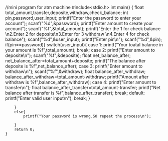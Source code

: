 //mini program for atm machine
#include<stdio.h>
int main()
{
    float total_amount,transfer,deposite,withdraw,check_balance;
    int pin,password,user_input;
    printf("Enter the password to enter your account");
    scanf("%d",&password);
    printf("Enter amount to create your account");
    scanf("%f",&total_amount);
    printf("Enter the 1 for check balance \n2.Enter 2 for deposite\n3.Enter for 3 withdraw \n4.Enter 4 for check balance");
    scanf("%d",&user_input);
    printf("Enter pin\n");
    scanf("%d",&pin);
    if(pin==password){
        switch(user_input){
            case 1:
            printf("Your toatal balance in your amount is %f",total_amount);
            break;
            case 2:
            printf("Enter amount to deposite\n");
            scanf("%f",&deposite);
            float net_balance_after;
            net_balance_after=total_amount+deposite;
            printf("The balance after deposite is %f",net_balance_after);
            case 3:
            printf("Enter amount to withdraw\n");
            scanf("%f",&withdraw);
            float balance_after_withdraw;
            balance_after_withdraw=total_amount-withdraw;
            printf("Amount after withdraw is %f",balance_after_withdraw);
            case 4:
            printf("Enter amount to transfer\n");
            float balance_after_transfer=total_amount-transfer;
            printf("Net balance after transfer is %f",balance_after_transfer);
            break;
            default:
            printf("Enter valid user input\n");
            break;
        }

        }
        else{
            printf("Your password is wrong.SO repeat the process\n");
            
        }
        return 0;
    }


